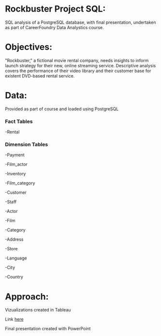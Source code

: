 # Rockbuster Project SQL: 

SQL analysis of a PostgreSQL database, with final presentation, undertaken as part of CareerFoundry Data Analystics course.  

# Objectives:

"Rockbuster," a fictional movie rental company, needs insights to inform launch strategy for their new, online streaming service. 
Descriptive analysis covers the performance of their video library and their customer base for existent DVD-based rental service.

# Data:

Provided as part of course and loaded using PostgreSQL

### Fact Tables

-Rental

### Dimension Tables

-Payment

-Film_actor

-Inventory

-Film_category

-Customer

-Staff

-Actor

-Film

-Category

-Address

-Store

-Language

-City

-Country

# Approach:

Vizualizations created in Tableau 

Link [here](https://public.tableau.com/app/profile/emma1186)

Final presentation created with PowerPoint

